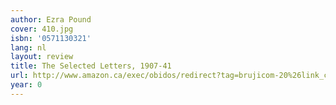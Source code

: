 ```yaml
---
author: Ezra Pound
cover: 410.jpg
isbn: '0571130321'
lang: nl
layout: review
title: The Selected Letters, 1907-41
url: http://www.amazon.ca/exec/obidos/redirect?tag=brujicom-20%26link_code=xm2%26camp=2025%26creative=165953%26path=http://www.amazon.ca/gp/redirect.html%253fASIN=0571130321%2526tag=brujicom-20%2526lcode=xm2%2526cID=2025%2526ccmID=165953%2526location=/o/ASIN/0571130321%25253FSubscriptionId=0VJDVJ14KM0P0VXDCQ82
year: 0
---
```


